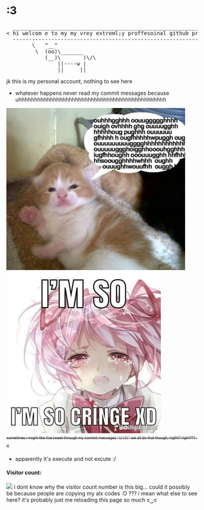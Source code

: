 # :3
<pre>
  _______________________________________________________________
< hi welcom e to my my vrey extreml;y proffesoinal github profile >
  ---------------------------------------------------------------
        \   ^__^
         \  (oo)\_______
            (__)\       )\/\
                ||----w |
                ||     ||
</pre>

<!-- now hire me -->
 jk this is my personal account, nothing to see here
* whatever happens never read my commit messages because uhhhhhhhhhhhhhhhhhhhhhhhhhhhhhhhhhhhhhhhhhhhhhhh  
<!-- * My account is private, so there's nothing really for you to see here unless you're here to steal my ALX codes, in which case I can't stop you -->

![me](https://github.com/oniaz/oniaz/blob/main/me.jpeg "me") <br>
![iam](https://github.com/oniaz/oniaz/blob/main/iam.jpeg "iam") <br>
<sub><sup>~~sometimes i <!-- get carried away and -->might like live tweet through my commit messages ¯\\_(ツ)_/¯ we all do that though, rigtht? right??? :((~~</sup></sub>
<br> 
* apparently it's execute and not excute :/
#### Visitor count:
<img src="https://profile-counter.glitch.me/oniaz/count.svg" />
i dont know why the visitor count number is this big... could it possibly be because people are copying my alx codes :O ??? i mean what else to see here? it's probably just me reloading this page so much
ಠ⁠‿⁠ಠ